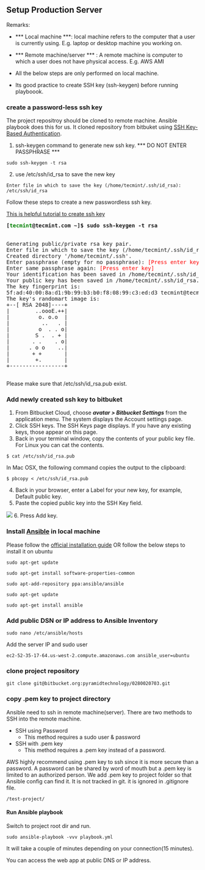 ## Setup Production Server
Remarks:
* *** Local machine ***: local machine refers to the computer that a user is currently using. E.g. laptop or desktop machine you working on.
* *** Remote machine/server *** : A remote machine is computer to which a user does not have physical access. E.g. AWS AMI

* All the below steps are only performed on local machine.
* Its good practice to create SSH key (ssh-keygen) before running playboook.

### create a password-less ssh key

The project repositroy should be cloned to remote machine. Ansible playbook does this for us. It cloned repository from bitbuket using [SSH Key-Based Authentication](https://www.digitalocean.com/community/tutorials/how-to-configure-ssh-key-based-authentication-on-a-linux-server).
1. ssh-keygen command to generate new ssh key. *** DO NOT ENTER PASSPHRASE ***
```
sudo ssh-keygen -t rsa
```
2. use /etc/ssh/id_rsa to save the new key
```
Enter file in which to save the key (/home/tecmint/.ssh/id_rsa): /etc/ssh/id_rsa
```

Follow these steps to create a new passwordless ssh key.

[This is helpful tutorial to create ssh key](http://www.tecmint.com/ssh-passwordless-login-using-ssh-keygen-in-5-easy-steps/)


<pre>
<strong>[<strong style="color: green;">tecmint</strong>@tecmint.com ~]$ sudo ssh-keygen -t rsa
</strong>

Generating public/private rsa key pair.
Enter file in which to save the key (/home/tecmint/.ssh/id_rsa): <span style="color: red;">[/etc/ssh/id_rsa]</span>
Created directory '/home/tecmint/.ssh'.
Enter passphrase (empty for no passphrase): <span style="color: red;">[Press enter key]</span>
Enter same passphrase again: <span style="color: red;">[Press enter key]</span>
Your identification has been saved in /home/tecmint/.ssh/id_rsa.
Your public key has been saved in /home/tecmint/.ssh/id_rsa.pub.
The key fingerprint is:
5f:ad:40:00:8a:d1:9b:99:b3:b0:f8:08:99:c3:ed:d3 tecmint@tecmint.com
The key's randomart image is:
+--[ RSA 2048]----+
|        ..oooE.++|
|         o. o.o  |
|          ..   . |
|         o  . . o|
|        S .  . + |
|       . .    . o|
|      . o o    ..|
|       + +       |
|        +.       |
+-----------------+

</pre>

Please make sure that /etc/ssh/id_rsa.pub exist.

### Add newly created ssh key to bitbuket

1. From Bitbucket Cloud, choose ***avatar > Bitbucket Settings*** from the application menu.
The system displays the Account settings page.
2. Click SSH keys.
The SSH Keys page displays. If you have any existing keys, those appear on this page.
3. Back in your terminal window, copy the contents of your public key file.
For Linux you can cat the contents.

```
$ cat /etc/ssh/id_rsa.pub
```

In Mac OSX, the following command copies the output to the clipboard:

```
$ pbcopy < /etc/ssh/id_rsa.pub
```

4. Back in your browser, enter a Label for your new key, for example, Default public key.
5. Paste the copied public key into the SSH Key field.
<img src='https://confluence.atlassian.com/bitbucket/files/304578655/add_ssh_key.png'>
6. Press Add key.


### Install [Ansible](https://www.vagrantup.com/) in local machine
Please follow the [official installation guide](http://docs.ansible.com/ansible/intro_installation.html)
OR follow the below steps to install it on ubuntu

```
sudo apt-get update

sudo apt-get install software-properties-common

sudo apt-add-repository ppa:ansible/ansible

sudo apt-get update

sudo apt-get install ansible
```

### Add public DSN or IP address to Ansible Inventory
```
sudo nano /etc/ansible/hosts
```
Add the server IP and sudo user

```
ec2-52-35-17-64.us-west-2.compute.amazonaws.com ansible_user=ubuntu
```

### clone project repository
```
git clone git@bitbucket.org:pyramidtechnology/0280020703.git
```

### copy .pem key to project directory
Ansible need to ssh in remote machine(server).
There are two methods to SSH into the remote machine.
* SSH using Password
  * This method requires a sudo user & password
* SSH with .pem key
  * This method requires a .pem key instead of a password.

AWS highly recommend using .pem key to ssh since it is more secure than a password. A password can be shared by word of mouth but a .pem key is limited to an authorized person.
We add .pem key to project folder so that Ansible config can find it. It is not tracked in git. it is ignored in .gitignore file.

```
/test-project/
```

#### Run Ansible playbook
Switch to project root dir and run.

```
sudo ansible-playbook -vvv playbook.yml

```
It will take a couple of minutes depending on your connection(15 minutes).

You can access the web app at public DNS or IP address.

